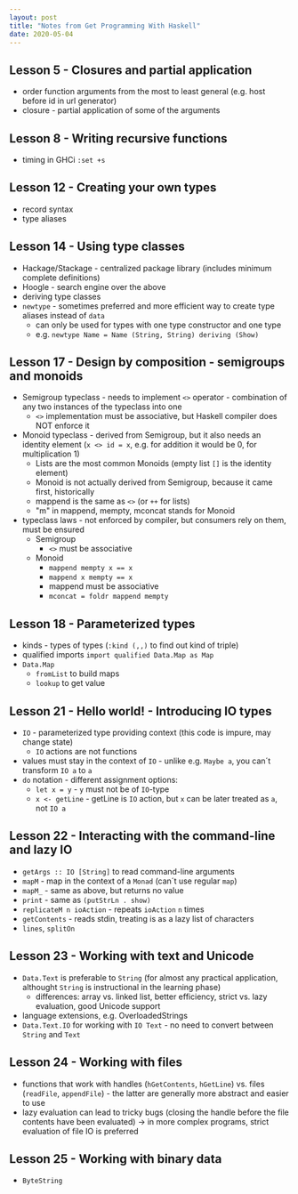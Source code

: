 ```yaml
---
layout: post
title: "Notes from Get Programming With Haskell"
date: 2020-05-04
---
```


## Lesson 5 - Closures and partial application
* order function arguments from the most to least general (e.g. host before id in url generator)
* closure - partial application of some of the arguments

## Lesson 8 - Writing recursive functions
* timing in GHCi `:set +s`

## Lesson 12 - Creating your own types
* record syntax
* type aliases

## Lesson 14 - Using type classes
* Hackage/Stackage - centralized package library (includes minimum complete definitions)
* Hoogle - search engine over the above
* deriving type classes
* `newtype` - sometimes preferred and more efficient way to create type aliases instead of `data`
  * can only be used for types with one type constructor and one type
  * e.g. `newtype Name = Name (String, String) deriving (Show)`

## Lesson 17 - Design by composition - semigroups and monoids
* Semigroup typeclass - needs to implement `<>` operator - combination of any two instances of the typeclass into one
  * `<>` implementation must be associative, but Haskell compiler does NOT enforce it
* Monoid typeclass - derived from Semigroup, but it also needs an identity element (`x <> id = x`, e.g. for addition it would be 0, for multiplication 1)
  * Lists are the most common Monoids (empty list `[]` is the identity element)
  * Monoid is not actually derived from Semigroup, because it came first, historically
  * mappend is the same as `<>` (or `++` for lists)
  * "m" in mappend, mempty, mconcat stands for Monoid
* typeclass laws - not enforced by compiler, but consumers rely on them, must be ensured
  * Semigroup
    * `<>` must be associative
  * Monoid
    * `mappend mempty x == x`
    * `mappend x mempty == x`
    * mappend must be associative
    * `mconcat = foldr mappend mempty`

## Lesson 18 - Parameterized types
* kinds - types of types (`:kind (,,)` to find out kind of triple)
* qualified imports `import qualified Data.Map as Map`
* `Data.Map`
  * `fromList` to build maps
  * `lookup` to get value

## Lesson 21 - Hello world! - Introducing IO types
* `IO` - parameterized type providing context (this code is impure, may change state)
  * `IO` actions are not functions
* values must stay in the context of `IO` - unlike e.g. `Maybe a`, you can´t transform `IO a` to `a`
* `do` notation - different assignment options:
  * `let x = y` - `y` must not be of `IO`-type
  * `x <- getLine` - getLine is `IO` action, but `x` can be later treated as `a`, not `IO a`

## Lesson 22 - Interacting with the command-line and lazy IO
* `getArgs :: IO [String]` to read command-line arguments
* `mapM` - map in the context of a `Monad` (can´t use regular `map`)
* `mapM_` - same as above, but returns no value
* `print` - same as `(putStrLn . show)`
* `replicateM n ioAction` - repeats `ioAction` `n` times
* `getContents` - reads stdin, treating is as a lazy list of characters
* `lines`, `splitOn`

## Lesson 23 - Working with text and Unicode
* `Data.Text` is preferable to `String` (for almost any practical application, althought `String` is instructional in the learning phase)
  * differences: array vs. linked list, better efficiency, strict vs. lazy evaluation, good Unicode support
* language extensions, e.g. OverloadedStrings
* `Data.Text.IO` for working with `IO Text` - no need to convert between `String` and `Text`

## Lesson 24 - Working with files
* functions that work with handles (`hGetContents`, `hGetLine`) vs. files (`readFile`, `appendFile`) - the latter are generally more abstract and easier to use
* lazy evaluation can lead to tricky bugs (closing the handle before the file contents have been evaluated) -> in more complex programs, strict evaluation of file IO is preferred

## Lesson 25 - Working with binary data
* `ByteString`

